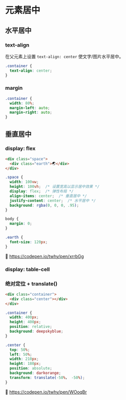 # 元素居中

## 水平居中
### text-align
在父元素上设置 `text-align: center` 使文字/图片水平居中。
```css
.container {
  text-align: center;
}
```

### margin
```css
.container {
  width: 80%;
  margin-left: auto;
  margin-right: auto;
}
```

## 垂直居中
### display: flex
```html
<div class="space">
  <div class="earth">🌏</div>
</div>
```
```css
.space {
  width: 100vw;
  height: 100vh;  /* 设置宽高以显示居中效果 */
  display: flex;  /* 弹性布局 */
  align-items: center;  /* 垂直居中 */
  justify-content: center;  /* 水平居中 */
  background: rgba(0, 0, 0, .95);
}

body {
  margin: 0;
}

.earth {
  font-size: 120px;
}
```
🚀 https://codepen.io/twhy/pen/xrrbGg

### display: table-cell

### 绝对定位 + translate()
```html
<div class="container">
  <div class="center"></div>
</div>
```
```css
.container {
  width: 400px;
  height: 400px;
  position: relative;
  background: deepskyblue;
}

.center {
  top: 50%;
  left: 50%;
  width: 210px;
  height: 180px;
  position: absolute;
  background: darkorange;
  transform: translate(-50%， -50%);
}
```
🚀 https://codepen.io/twhy/pen/WOoqBr

